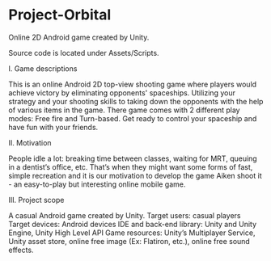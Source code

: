 # Project-Orbital

Online 2D Android game created by Unity.

Source code is located under Assets/Scripts.

I. Game descriptions

  This is an online Android 2D top-view shooting game where players would  achieve victory by eliminating opponents' spaceships. Utilizing your strategy and your shooting skills to taking down the opponents with the help of various items in the game. There game comes with 2 different play modes: Free fire and Turn-based. Get ready to control your spaceship and have fun with your friends.
 
II. Motivation

  People idle a lot: breaking time between classes, waiting for MRT, queuing in a dentist’s office, etc. That’s when they might want some forms of fast, simple recreation and it is our motivation to develop the game Aiken shoot it - an easy-to-play but interesting online mobile game.
 
III. Project scope

  A casual Android game created by Unity.
  Target users: casual players
  Target devices: Android devices
  IDE and back-end library: Unity and Unity Engine, Unity High Level API
  Game resources: Unity’s Multiplayer Service, Unity asset store, online free image (Ex: Flatiron, etc.), online free sound effects.
